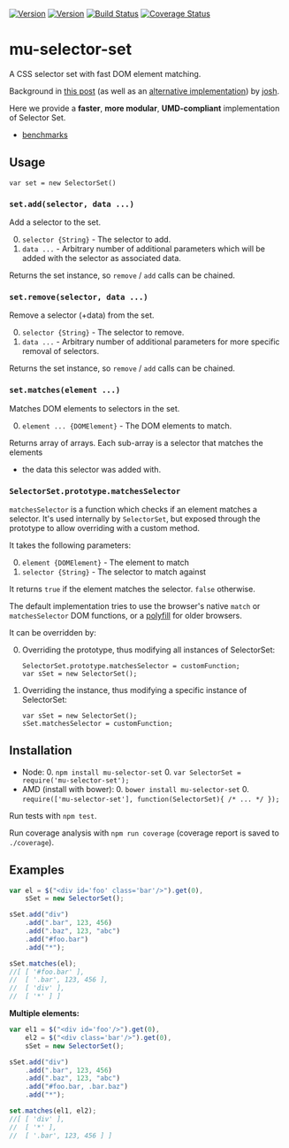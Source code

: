 [![Version](http://img.shields.io/npm/v/mu-selector-set.svg)](https://www.npmjs.org/package/mu-selector-set)
[![Version](http://img.shields.io/bower/v/mu-selector-set.svg)](https://github.com/mu-lib/mu-selector-set)
[![Build Status](https://api.travis-ci.org/mu-lib/mu-selector-set.svg?branch=master)](https://travis-ci.org/mu-lib/mu-selector-set)
[![Coverage Status](https://img.shields.io/coveralls/mu-lib/mu-selector-set/master.svg)](https://coveralls.io/r/mu-lib/mu-selector-set)

# mu-selector-set

A CSS selector set with fast DOM element matching.

Background in [this post](https://github.com/blog/1756-optimizing-large-selector-sets)
(as well as an [alternative implementation](https://github.com/josh/selector-set))
by [josh](https://github.com/josh/).

Here we provide a **faster**, **more modular**, **UMD-compliant** implementation
of Selector Set.

- [benchmarks](http://jsperf.com/selectorset-match/4)

## Usage

`var set = new SelectorSet()`

### `set.add(selector, data ...)`

Add a selector to the set.

0. `selector {String}` - The selector to add.
0. `data ...` - Arbitrary number of additional parameters which will be added
   with the selector as associated data.

Returns the set instance, so `remove` / `add` calls can be chained.

### `set.remove(selector, data ...)`

Remove a selector (+data) from the set.

0. `selector {String}` - The selector to remove.
0. `data ...` - Arbitrary number of additional parameters for more specific
   removal of selectors.

Returns the set instance, so `remove` / `add` calls can be chained.

### `set.matches(element ...)`

Matches DOM elements to selectors in the set.

0. `element ... {DOMElement}` - The DOM elements to match.

Returns array of arrays. Each sub-array is a selector that matches the elements
+ the data this selector was added with.

### `SelectorSet.prototype.matchesSelector`

`matchesSelector` is a function which checks if an element matches a selector.
It's used internally by `SelectorSet`, but exposed through the prototype to
allow overriding with a custom method.

It takes the following parameters:

0. `element {DOMElement}` - The element to match
0. `selector {String}` - The selector to match against

It returns `true` if the element matches the selector. `false` otherwise.

The default implementation tries to use the browser's native `match` or
`matchesSelector` DOM functions, or a [polyfill](https://developer.mozilla.org/en-US/docs/Web/API/Element.matches#Polyfill)
for older browsers.

It can be overridden by:

0. Overriding the prototype, thus modifying all instances of
   SelectorSet:

   ```
   SelectorSet.prototype.matchesSelector = customFunction;
   var sSet = new SelectorSet();
   ```

0. Overriding the instance, thus modifying a specific instance of
   SelectorSet:

   ```
   var sSet = new SelectorSet();
   sSet.matchesSelector = customFunction;
   ```

## Installation

- Node:
    0. `npm install mu-selector-set`
    0. `var SelectorSet = require('mu-selector-set');`
- AMD (install with bower):
    0. `bower install mu-selector-set`
    0. `require(['mu-selector-set'], function(SelectorSet){ /* ... */ });`

Run tests with `npm test`.

Run coverage analysis with `npm run coverage` (coverage report is saved to
`./coverage`).

## Examples

```Javascript
var el = $("<div id='foo' class='bar'/>").get(0),
    sSet = new SelectorSet();

sSet.add("div")
    .add(".bar", 123, 456)
    .add(".baz", 123, "abc")
    .add("#foo.bar")
    .add("*");

sSet.matches(el);
//[ [ '#foo.bar' ],
//  [ '.bar', 123, 456 ],
//  [ 'div' ],
//  [ '*' ] ]
```

**Multiple elements:**

```Javascript
var el1 = $("<div id='foo'/>").get(0),
    el2 = $("<div class='bar'/>").get(0),
    sSet = new SelectorSet();

sSet.add("div")
    .add(".bar", 123, 456)
    .add(".baz", 123, "abc")
    .add("#foo.bar, .bar.baz")
    .add("*");

set.matches(el1, el2);
//[ [ 'div' ],
//  [ '*' ],
//  [ '.bar', 123, 456 ] ]
```
